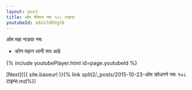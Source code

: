 ```yaml
---
layout: post
title: ओम श्रीशाय नमः १०८ टाइम्स
youtubeId: aXoS7dRVgt8
---
```

 
 
 ओम महा नाडया नमः  
 
 -  कोण महान ध्वनी रूप आहे 
 
  
 
  
 
 
 
 
 
 


{% include youtubePlayer.html id=page.youtubeId %}
 
[Next]({{ site.baseurl }}{% link  split2/_posts/2015-10-23-ओम क्रोधगने नमः १०८ टाइम्स.md%})
 
